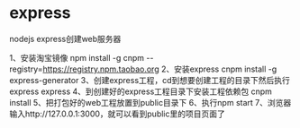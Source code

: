# express
nodejs express创建web服务器

1、安装淘宝镜像
npm install -g cnpm --registry=https://registry.npm.taobao.org
2、安装express
cnpm install -g express-generator
3、创建express工程，cd到想要创建工程的目录下然后执行express
express
4、到创建好的express工程目录下安装工程依赖包
cnpm install
5、把打包好的web工程放置到public目录下
6、执行npm start
7、浏览器输入http://127.0.0.1:3000，就可以看到public里的项目页面了

